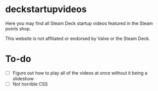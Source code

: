 # deckstartupvideos
Here you may find all Steam Deck startup videos featured in the Steam points shop.

This website is not affiliated or endorsed by Valve or the Steam Deck.

# To-do
- [ ] Figure out how to play all of the videos at once without it being a slideshow
- [ ] Not horrible CSS
